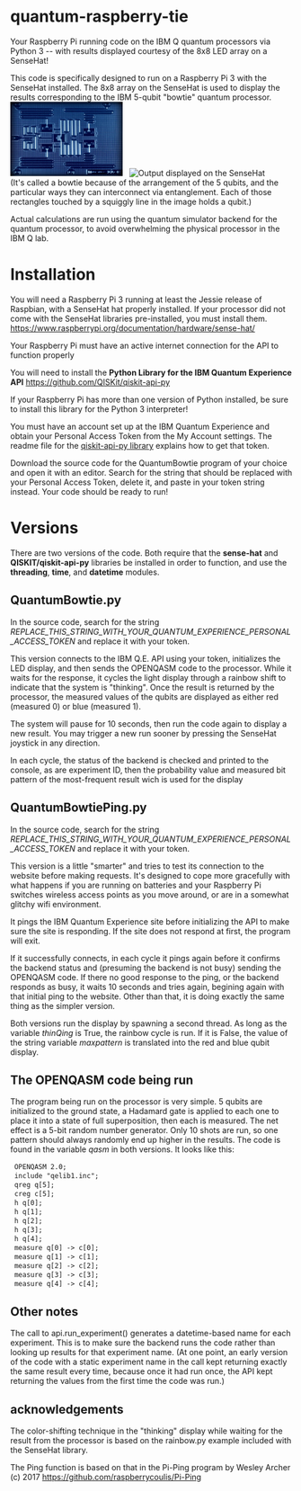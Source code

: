 # quantum-raspberry-tie
Your Raspberry Pi running code on the IBM Q quantum processors via Python 3 -- with results displayed courtesy of the 8x8 LED array on a SenseHat!

This code is specifically designed to run on a Raspberry Pi 3 with the SenseHat installed. The 8x8 array on the SenseHat is used to display the results corresponding to the IBM 5-qubit "bowtie" quantum processor.
<br/><img src='ibm_qubit_cpu.jpg' width='200' alt='IBM 5 qubit processor'>&nbsp;&nbsp;
<img src='RaspberryTieOutput.png' width='200' alt='Output displayed on the SenseHat'><br/> 
(It's called a bowtie because of the arrangement of the 5 qubits, and the particular ways they can interconnect via entanglement. Each of those rectangles touched by a squiggly line in the image holds a qubit.)

Actual calculations are run using the quantum simulator backend for the quantum processor, to avoid overwhelming the physical processor in the IBM Q lab.

# Installation

You will need a Raspberry Pi 3 running at least the Jessie release of Raspbian, with a SenseHat hat properly installed.
If your processor did not come with the SenseHat libraries pre-installed, you must install them.
     https://www.raspberrypi.org/documentation/hardware/sense-hat/
     
Your Raspberry Pi must have an active internet connection for the API to function properly
     
You will need to install the **Python Library for the IBM Quantum Experience API**
     https://github.com/QISKit/qiskit-api-py
     
If your Raspberry Pi has more than one version of Python installed, be sure to install this library for the Python 3 interpreter!

You must have an account set up at the IBM Quantum Experience and obtain your Personal Access Token from the My Account settings. The readme file for the <a href='https://github.com/QISKit/qiskit-api-py'>qiskit-api-py library</a> explains how to get that token.

Download the source code for the QuantumBowtie program of your choice and open it with an editor. Search for the string that should be replaced with your Personal Access Token, delete it, and paste in your token string instead. Your code should be ready to run!

# Versions
There are two versions of the code. 
Both require that the **sense-hat** and **QISKIT/qiskit-api-py** libraries be installed in order to function, and use the **threading**, **time**, and **datetime** modules.

## QuantumBowtie.py 
In the source code, search for the string *REPLACE_THIS_STRING_WITH_YOUR_QUANTUM_EXPERIENCE_PERSONAL_ACCESS_TOKEN* and replace it with your token.

This version connects to the IBM Q.E. API using your token, initializes the LED display, and then sends the OPENQASM code to the processor. While it waits for the response, it cycles the light display through a rainbow shift to indicate that the system is "thinking". Once the result is returned by the processor, the measured values of the qubits are displayed as either red (measured 0) or blue (measured 1).

The system will pause for 10 seconds, then run the code again to display a new result. You may trigger a new run sooner by pressing the SenseHat joystick in any direction.

In each cycle, the status of the backend is checked and printed to the console, as are experiment ID, then the probability value and measured bit pattern of the most-frequent result wich is used for the display

## QuantumBowtiePing.py
In the source code, search for the string *REPLACE_THIS_STRING_WITH_YOUR_QUANTUM_EXPERIENCE_PERSONAL_ACCESS_TOKEN* and replace it with your token.

This version is a little "smarter" and tries to test its connection to the website before making requests. It's designed to cope more gracefully with what happens if you are running on batteries and your Raspberry Pi switches wireless access points as you move around, or are in a somewhat glitchy wifi environment.

It pings the IBM Quantum Experience site before initializing the API to make sure the site is responding. If the site does not respond at first, the program will exit.

If it successfully connects, in each cycle it pings again before it confirms the backend status and (presuming the backend is not busy) sending the OPENQASM code. If there no good response to the ping, or the backend responds as busy, it waits 10 seconds and tries again, begining again with that initial ping to the website. Other than that, it is doing exactly the same thing as the simpler version.

Both versions run the display by spawning a second thread. As long as the variable *thinQing* is True, the rainbow cycle is run. If it is False, the value of the string variable *maxpattern* is translated into the red and blue qubit display.

## The OPENQASM code being run
The program being run on the processor is very simple. 5 qubits are initialized to the ground state, a Hadamard gate is applied to each one to place it into a state of full superposition, then each is measured. The net effect is a 5-bit random number generator. Only 10 shots are run, so one pattern should always randomly end up higher in the results. The code is found in the variable *qasm* in both versions. It looks like this:

     OPENQASM 2.0;
     include "qelib1.inc";
     qreg q[5];
     creg c[5];
     h q[0];
     h q[1];
     h q[2];
     h q[3];
     h q[4];
     measure q[0] -> c[0];
     measure q[1] -> c[1];
     measure q[2] -> c[2];
     measure q[3] -> c[3];
     measure q[4] -> c[4];
     
## Other notes
The call to api.run_experiment() generates a datetime-based name for each experiment. This is to make sure the backend runs the code rather than looking up results for that experiment name. (At one point, an early version of the code with a static experiment name in the call kept returning exactly the same result every time, because once it had run once, the API kept returning the values from the first time the code was run.)

## acknowledgements
The color-shifting technique in the "thinking" display while waiting for the result from the processor is based on the rainbow.py example included with the SenseHat library.

The Ping function is based on that in the Pi-Ping program by Wesley Archer (c) 2017 
             https://github.com/raspberrycoulis/Pi-Ping
